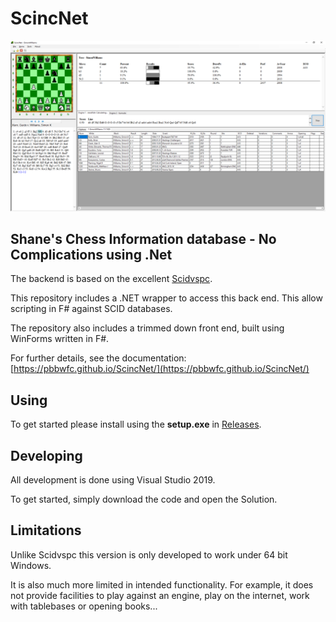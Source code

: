 # ScincNet

![alt text](https://github.com/pbbwfc/ScincNet/blob/main/docs/Screen.png "Screen")

## **S**hane's **C**hess **I**nformation database - **N**o **C**omplications using .**Net**

 The backend is based on the excellent [Scidvspc](http://scidvspc.sourceforge.net/ "Scidvspc").

 This repository includes a .NET wrapper to access this back end. This allow scripting in F# against SCID databases.

 The repository also includes a trimmed down front end, built using WinForms written in F#.

For further details, see the documentation:
[https://pbbwfc.github.io/ScincNet/](https://pbbwfc.github.io/ScincNet/)

## Using

To get started please install using the **setup.exe** in [Releases](https://github.com/pbbwfc/ScincNet/releases).

## Developing

All development is done using Visual Studio 2019. 

To get started, simply download the code and open the Solution.

## Limitations

Unlike Scidvspc this version is only developed to work under 64 bit Windows.

It is also much more limited in intended functionality. For example, it does not provide facilities to play against an engine, play on the internet, work with tablebases or opening books...